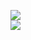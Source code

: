 [![](https://img.shields.io/badge/Made%20With-Github%20Spray-lightgrey.svg?style=for-the-badge&logo=github)](https://github.com/Annihil/github-spray#27769)  
[![](https://i.imgur.com/2DrTn0Z.gif)](https://github.com/Annihil/github-spray)